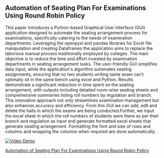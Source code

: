 ## Automation of Seating Plan For Examinations Using Round Robin Policy

This paper introduces a Python-based Graphical User Interface (GUI) application designed to automate the seating arrangement process for examinations, specifically catering to the needs of examination departments. Leveraging the openpyxl and pandas libraries for Excel file manipulation and creating Dataframes the application aims to replace the laborious manual process traditionally employed by colleges. The main objective is to reduce the time and effort invested by examination departments in seating arrangement tasks. The user-friendly GUI simplifies data input, while the application's algorithm automates seating assignments, ensuring  that no two students writing same exam can’t optimally sit in the same bench using excel and Python. Results demonstrate a significant reduction in time spent on the seating arrangement, with outputs including detailed room-wise seating sheets and comprehensive summaries listing roll numbers by regulation and branch. This innovative approach not only streamlines examination management but also enhances accuracy and efficiency. From this GUI we can add, edit and delete the halls in which the exams are being conducted.Further, we input the excel sheet in which the  roll  numbers of students were there as per their branch and regulation as input  and generate  formatted excel sheets that generate seating arrangement .Formatting the font and size of rows and columns and wrapping the columns when required  are done automatically. 

[![Video Demo](https://drive.google.com/file/d/1apRpu4hweDFcrXN10vKxWtkH3gdcaOGV/view?usp=sharing)](https://drive.google.com/file/d/1AaiRJEmJLGtuPwraWRgv1UWl0RfsGk6Q/view?usp=sharing)

[Automation of Seating Plan For Examinations Using Round Robin Policy](https://doi.org/10.22214/ijraset.2023.56579)



